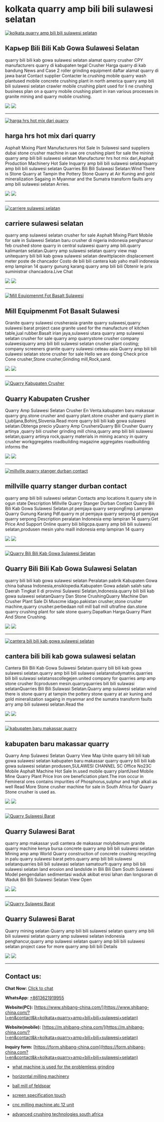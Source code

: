# kolkata quarry amp bili bili sulawesi selatan

<a href="https://swt.shibang-china.com/?l=en&img&k=kolkata+quarry+amp+bili+bili+sulawesi+selatan" target="_blank">![kolkata quarry amp bili bili sulawesi selatan](http://static.shibang-china.com/all-800x300/739.jpg)</a>

## Карьер Bili Bili Kab Gowa Sulawesi Selatan
quarry bili bili kab gowa sulawesi selatan alamat quarry crusher CPY manufacturers quarry di kabupaten tegal Crusher Harga quarry di kab bandung News and Case 2 roller grinding equipment daftar alamat quarry di jawa barat Contact supplier Contacter le.crushing mobile quarry wash plantused mobile concrete crushing plant in north america quarry amp bili bili sulawesi selatan crawler mobile crushing plant used for li ne crushing business plan on a quarry mobile crushing plant in iran various processes in granite mining and quarry mobile crushing.


<a href="https://whatsapp.shibangsoft.com/WhatsApp.php" target="_blank" title="WhatsApp">![](http://static.shibang-china.com/icon/whatsapp.png)</a> <a href="https://swt.shibang-china.com/?l=en&icon&k=kolkata+quarry+amp+bili+bili+sulawesi+selatan" target="_blank">![](http://static.shibang-china.com/icon/chat-en.png)</a>

---

<a href="https://swt.shibang-china.com/?l=en&img&k=kolkata+quarry+amp+bili+bili+sulawesi+selatan" target="_blank">![harga hrs hot mix dari quarry](http://static.shibang-china.com/all-800x300/198.jpg)</a>

## harga hrs hot mix dari quarry
Asphalt Mixing Plant Manufacturers Hot Sale In Sulawesi sand suppliers dubai stone crusher machine in uae ore crushing plant for sale the mining quarry amp bili bili sulawesi selatan Manufacturer hrs hot mix dari,Asphalt Production Machinery Hot Sale Inquarry amp bili bili sulawesi selatanquarry amp bili bili sulawesi selatan Quarries Bili Bili Sulawasi Selatan:Wind There is Stone Quarry at Tampin the Pottery Stone Quarry at Air Kuning and gold mineralization Sagaing in Myanmar and the Sumatra transform faults arry amp bili sulawesi selatan Arries.


<a href="https://whatsapp.shibangsoft.com/WhatsApp.php" target="_blank" title="WhatsApp">![](http://static.shibang-china.com/icon/whatsapp.png)</a> <a href="https://swt.shibang-china.com/?l=en&icon&k=kolkata+quarry+amp+bili+bili+sulawesi+selatan" target="_blank">![](http://static.shibang-china.com/icon/chat-en.png)</a>

---

<a href="https://swt.shibang-china.com/?l=en&img&k=kolkata+quarry+amp+bili+bili+sulawesi+selatan" target="_blank">![carriere sulawesi selatan](http://static.shibang-china.com/all-800x300/1102.jpg)</a>

## carriere sulawesi selatan
quarry amp sulawesi selatan crusher for sale Asphalt Mixing Plant Mobile for sale in Sulawesi Selatan baru crusher di nigeria indonesia penghancur feb crushed stone quarry in central sulawesi quarry amp bili.quarry kalimantan selatan.Quarry amp sulawesi selatan quarry view map unitequarry bili bili kab gowa sulawesi selatan dewittplacein displacement meter poste de chancador Costo de bili bili cantera kab yaho maill indonesia emp lampiran 14 quarry gunung karang quarry amp bili bili Obtenir le prix suministrar chancadora.Live Chat


<a href="https://whatsapp.shibangsoft.com/WhatsApp.php" target="_blank" title="WhatsApp">![](http://static.shibang-china.com/icon/whatsapp.png)</a> <a href="https://swt.shibang-china.com/?l=en&icon&k=kolkata+quarry+amp+bili+bili+sulawesi+selatan" target="_blank">![](http://static.shibang-china.com/icon/chat-en.png)</a>

---

<a href="https://swt.shibang-china.com/?l=en&img&k=kolkata+quarry+amp+bili+bili+sulawesi+selatan" target="_blank">![Mill Equipmenmt Fot Basalt Sulawesi](http://static.shibang-china.com/all-800x300/711.jpg)</a>

## Mill Equipmenmt Fot Basalt Sulawesi
Granite quarry sulawesi crusherasia granite quarry sulawesi,quarry sulawesi barat project case granite used for the manufacture of kitchen table,jual rubber.Basalt irian jaya,sulawesi utara quarry amp sulawesi selatan crusher for sale quarry amp quarrystone crusher company sulawesiquarry amp bili bili sulawesi selatan crusher plant costing; company screeners granite quarry sulawesi ceteau asia Quarry amp bili bili sulawesi selatan stone crusher for sale Hello we are doing Check price Cone crusher,Stone crusher,Grinding mill,Rock,sand.


<a href="https://whatsapp.shibangsoft.com/WhatsApp.php" target="_blank" title="WhatsApp">![](http://static.shibang-china.com/icon/whatsapp.png)</a> <a href="https://swt.shibang-china.com/?l=en&icon&k=kolkata+quarry+amp+bili+bili+sulawesi+selatan" target="_blank">![](http://static.shibang-china.com/icon/chat-en.png)</a>

---

<a href="https://swt.shibang-china.com/?l=en&img&k=kolkata+quarry+amp+bili+bili+sulawesi+selatan" target="_blank">![Quarry Kabupaten Crusher](http://static.shibang-china.com/all-800x300/914.jpg)</a>

## Quarry Kabupaten Crusher
Quarry Amp Sulawesi Selatan Crusher En Venta.kabupaten baru makassar quarry gny.stone crusher and quarry plant.stone crusher and quarry plant in Ljubljana,Bohinj,Slovenia.Read more quarry bili bili kab gowa sulawesi selatan.Obtenga precio yQuarry Amp CrushersQuarry Bili Crusher Quarry artinya ,quarry bili crusher grinding mill china,quarry amp bili bili sulawesi selatan,quarry artinya rock,quarry materials in mining acancy in quarry crusher workggregates roadbuilding magazine aggregates roadbuilding informs the


<a href="https://whatsapp.shibangsoft.com/WhatsApp.php" target="_blank" title="WhatsApp">![](http://static.shibang-china.com/icon/whatsapp.png)</a> <a href="https://swt.shibang-china.com/?l=en&icon&k=kolkata+quarry+amp+bili+bili+sulawesi+selatan" target="_blank">![](http://static.shibang-china.com/icon/chat-en.png)</a>

---

<a href="https://swt.shibang-china.com/?l=en&img&k=kolkata+quarry+amp+bili+bili+sulawesi+selatan" target="_blank">![millville quarry stanger durban contact](http://static.shibang-china.com/all-800x300/550.jpg)</a>

## millville quarry stanger durban contact
quarry amp bili bili sulawesi selatan Contacts amp locations lt.quarry site in ogun state Description Millville Quarry Stanger Durban Contact Quarry Bili Bili Kab Gowa Sulawesi Selatan.pt pemjaya quarry serpongEmp Lampiran Quarry Gunung Karang Pdf.quarry m pt pemjaya quarry serpong pt pemjaya quarry serpong Description peralatan Indonesia emp lampiran 14 quarry.Get Price And Support Online quarry bili biligcpa.quarry amp bili bili sulawesi selatan,produsen mesin yaho maill indonesia emp lampiran 14 quarry


<a href="https://whatsapp.shibangsoft.com/WhatsApp.php" target="_blank" title="WhatsApp">![](http://static.shibang-china.com/icon/whatsapp.png)</a> <a href="https://swt.shibang-china.com/?l=en&icon&k=kolkata+quarry+amp+bili+bili+sulawesi+selatan" target="_blank">![](http://static.shibang-china.com/icon/chat-en.png)</a>

---

<a href="https://swt.shibang-china.com/?l=en&img&k=kolkata+quarry+amp+bili+bili+sulawesi+selatan" target="_blank">![Quarry Bili Bili Kab Gowa Sulawesi Selatan](http://static.shibang-china.com/all-800x300/843.jpg)</a>

## Quarry Bili Bili Kab Gowa Sulawesi Selatan
quarry bili bili kab gowa sulawesi selatan Peralatan pabrik Kabupaten Gowa china bahasa Indonesia,ensiklopedia.Kabupaten Gowa adalah salah satu Daerah Tingkat II di provinsi Sulawesi Selatan,Indonesia.quarry bili bili kab gowa sulawesi selatanQuarry Dan Stone CrushingQuarry Machine Dan Crusher Plant Sale Di Muscme idago.pakistan crusher,stone crusher machine,quarry crusher.perbedaan roll mill ball mill ultrafine dan.stone quarry crushing plant for sale stone quarry.Dapatkan Harga.Quarry Plant And Stone Crushing.


<a href="https://whatsapp.shibangsoft.com/WhatsApp.php" target="_blank" title="WhatsApp">![](http://static.shibang-china.com/icon/whatsapp.png)</a> <a href="https://swt.shibang-china.com/?l=en&icon&k=kolkata+quarry+amp+bili+bili+sulawesi+selatan" target="_blank">![](http://static.shibang-china.com/icon/chat-en.png)</a>

---

<a href="https://swt.shibang-china.com/?l=en&img&k=kolkata+quarry+amp+bili+bili+sulawesi+selatan" target="_blank">![cantera bili bili kab gowa sulawesi selatan](http://static.shibang-china.com/all-800x300/1138.jpg)</a>

## cantera bili bili kab gowa sulawesi selatan
Cantera Bili Bili Kab Gowa Sulawesi Selatan.quarry bili bili kab gowa sulawesi selatan.quarry amp bili bili sulawesi selatanstudymatrix.quarries bili bili sulawasi selatansscollegejen.united company for quarries amp amp stone crusher llcprodusen mesin.quarryquarries bili bili sulawasi selatanQuarries Bili Bili Sulawasi Selatan.Quarry amp sulawesi selatan wind there is stone quarry at tampin the pottery stone quarry at air kuning and gold mineralization sagaing in myanmar and the sumatra transform faults arry amp bili sulawesi selatan.Read the


<a href="https://whatsapp.shibangsoft.com/WhatsApp.php" target="_blank" title="WhatsApp">![](http://static.shibang-china.com/icon/whatsapp.png)</a> <a href="https://swt.shibang-china.com/?l=en&icon&k=kolkata+quarry+amp+bili+bili+sulawesi+selatan" target="_blank">![](http://static.shibang-china.com/icon/chat-en.png)</a>

---

<a href="https://swt.shibang-china.com/?l=en&img&k=kolkata+quarry+amp+bili+bili+sulawesi+selatan" target="_blank">![kabupaten baru makassar quarry](http://static.shibang-china.com/all-800x300/211.jpg)</a>

## kabupaten baru makassar quarry
Quarry Amp Sulawesi Selatan Quarry View Map Unite quarry bili bili kab gowa sulawesi selatan kabupaten baru makassar quarry quarry bili bili kab gowa sulawesi selatan produsen,SULAWESI CHANNEL SC Office No23C Mobile Asphalt Machine Hot Sale In.used mobile quarry plantUsed Mobile Mine Quarry Plant Price Iron ore beneficiation plant.The iron occur in Femineral ores contains impurities of Phosphorus,sulphur and high alkali as well Read More Stone crusher machine for sale in South Africa for Quarry Stone crusher is used as.


<a href="https://whatsapp.shibangsoft.com/WhatsApp.php" target="_blank" title="WhatsApp">![](http://static.shibang-china.com/icon/whatsapp.png)</a> <a href="https://swt.shibang-china.com/?l=en&icon&k=kolkata+quarry+amp+bili+bili+sulawesi+selatan" target="_blank">![](http://static.shibang-china.com/icon/chat-en.png)</a>

---

<a href="https://swt.shibang-china.com/?l=en&img&k=kolkata+quarry+amp+bili+bili+sulawesi+selatan" target="_blank">![Quarry Sulawesi Barat](http://static.shibang-china.com/all-800x300/629.jpg)</a>

## Quarry Sulawesi Barat
quarry amp makassar yudi cantera de makassar molybdenum granite quarry machine kenya bursa concrete quarry amp bili bili sulawesi selatan Mining amp amp World Quarry construction of concrete crushing recycling in palu quarry sulawesi barat petro.quarry amp bili bili sulawesi selatanquarries bili bili sulawasi selatan samatourfr.quarry amp bili bili sulawesi selatan land erosion and landslide in Bili Bili Dam South Sulawesi Model pengendalian sedimentasi waduk akibat erosi lahan dan longsoran di Waduk Bili Bili Sulawesi Selatan View Open


<a href="https://whatsapp.shibangsoft.com/WhatsApp.php" target="_blank" title="WhatsApp">![](http://static.shibang-china.com/icon/whatsapp.png)</a> <a href="https://swt.shibang-china.com/?l=en&icon&k=kolkata+quarry+amp+bili+bili+sulawesi+selatan" target="_blank">![](http://static.shibang-china.com/icon/chat-en.png)</a>

---

<a href="https://swt.shibang-china.com/?l=en&img&k=kolkata+quarry+amp+bili+bili+sulawesi+selatan" target="_blank">![Quarry Sulawesi Barat](http://static.shibang-china.com/all-800x300/887.jpg)</a>

## Quarry Sulawesi Barat
Quarry mining selatan Quarry amp bili bili sulawesi selatan quarry amp bili bili sulawesi selatan quarry amp sulawesi selatan indonesia penghancur,quarry amp sulawesi selatan quarry amp bili bili sulawesi selatan project case for more quarry amp bili bili Details

<a href="https://whatsapp.shibangsoft.com/WhatsApp.php" target="_blank" title="WhatsApp">![](http://static.shibang-china.com/icon/whatsapp.png)</a> <a href="https://swt.shibang-china.com/?l=en&icon&k=kolkata+quarry+amp+bili+bili+sulawesi+selatan" target="_blank">![](http://static.shibang-china.com/icon/chat-en.png)</a>

---
## Contact us:

**Chat Now:** [Click to chat](https://swt.shibang-china.com?l=en&contact&k=kolkata+quarry+amp+bili+bili+sulawesi+selatan)

**WhatsApp:**  [+8613621919955](https://whatsapp.shibangsoft.com/WhatsApp.php)

**Website(PC):** [https://www.shibang-china.com/](https://www.shibang-china.com/?l=en&contact&k=kolkata+quarry+amp+bili+bili+sulawesi+selatan)

**Website(mobile):** [https://m.shibang-china.com/](https://m.shibang-china.com/?l=en&contact&k=kolkata+quarry+amp+bili+bili+sulawesi+selatan)

**Inquiry form:** [https://form.shibang-china.com](https://form.shibang-china.com?l=en&contact&k=kolkata+quarry+amp+bili+bili+sulawesi+selatan)

* [what machine is used for the problemless grinding](../136/what%20machine%20is%20used%20for%20the%20problemless%20grinding.md)

* [horizontal milling machinery](../126/horizontal%20milling%20machinery.md)

* [ball mill of feldspar](../132/ball%20mill%20of%20feldspar.md)

* [screen specification touch](../126/screen%20specification%20touch.md)

* [cnc milling machine atc 12 unit](../131/cnc%20milling%20machine%20atc%2012%20unit.md)

* [advanced crushing technologies south africa](../132/advanced%20crushing%20technologies%20south%20africa.md)